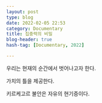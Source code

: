```yaml
---
layout: post
type: blog
date: 2022-02-05 22:53
category: Documentary
title: 집중력의 비밀
blog-header: true
hash-tag: [Documentary, 2022]

---
```



우리는 현재의 순간에서 벗어나고자 한다.

가치의 틀을 제공한다.

키르케고르 불안은 자유의 현기증이다.

